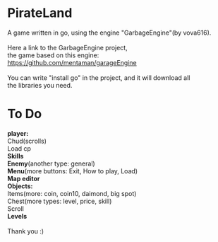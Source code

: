PirateLand
==========

A game written in go, using the engine "GarbageEngine"(by vova616).<br/>
<br/>
Here a link to the GarbageEngine project, <br/>
the game based on this engine:<br/>
https://github.com/mentaman/garageEngine<br/>
<br/>
You can write "install go" in the project, and it will download all<br/>
the libraries you need. <br/>

To Do
==========
<b>player:</b> <br/>
	Chud(scrolls)<br/>
	Load cp<br/>
<b>Skills</b><br/>
<b>Enemy</b>(another type: general)<br/>
<b>Menu</b>(more buttons: Exit, How to play, Load)<br/>
<b>Map editor</b><br />
<b>Objects:</b><br/>
	Items(more: coin, coin10, daimond, big spot)<br/>
	Chest(more types: level, price, skill)<br/>
	Scroll<br/>
<b>Levels</b>
<br/>
<br/>
Thank you :)